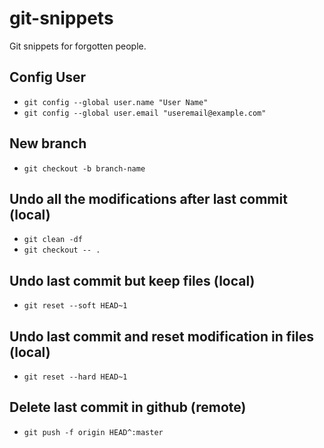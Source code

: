 # git-snippets
Git snippets for forgotten people.

## Config User

- `git config --global user.name "User Name"`
- `git config --global user.email "useremail@example.com"`

## New branch

- `git checkout -b branch-name`

## Undo all the modifications after last commit (local)

- `git clean -df`
- `git checkout -- .`

## Undo last commit but keep files (local)

- `git reset --soft HEAD~1`

## Undo last commit and reset modification in files (local)

- `git reset --hard HEAD~1`

## Delete last commit in github (remote)

- `git push -f origin HEAD^:master`
